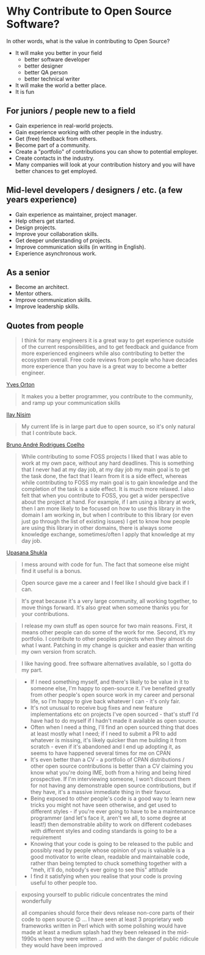 # Why Contribute to Open Source Software?

In other words, what is the value in contributing to Open Source?

* It will make you better in your field
    * better software developer
    * better designer
    * better QA person
    * better technical writer
* It will make the world a better place.
* It is fun

## For juniors / people new to a field

* Gain experience in real-world projects.
* Gain experience working with other people in the industry.
* Get (free) feedback from others.
* Become part of a community.
* Create a "portfolio" of contributions you can show to potential employer.
* Create contacts in the industry.
* Many companies will look at your contribution history and you will have better chances to get employed.

## Mid-level developers / designers / etc. (a few years experience)

* Gain experience as maintainer, project manager.
* Help others get started.
* Design projects.
* Improve your collaboration skills.
* Get deeper understanding of projects.
* Improve communication skills (in writing in English).
* Experience asynchronous work.

## As a senior

* Become an architect.
* Mentor others.
* Improve communication skills.
* Improve leadership skills.

## Quotes from people

> I think for many engineers it is a great way to get experience outside of the current responsibilities, and to get feedback and guidance from more experienced engineers while also contributing to better the ecosystem overall. Free code reviews from people who have decades more experience than you have is a great way to become a better engineer.

[Yves Orton](https://www.linkedin.com/in/yvesorton/)

> It makes you a better programmer, you contribute to the community, and ramp up your communication skills

[Ilay Nisim](https://www.linkedin.com/in/ilay-nisim-9561369/)

> My current life is in large part due to open source, so it's only natural that I contribute back.

[Bruno André Rodrigues Coelho](https://www.linkedin.com/in/brodriguesco/)

> While contributing to some FOSS projects I liked that I was able to work at my own pace, without any hard deadlines. This is something that I never had at my day job, at my day job my main goal is to get the task done, the fact that I learn from it is a side effect, whereas while contributing to FOSS my main goal is to gain knowledge and the completion of the task is a side effect. It is much more relaxed. I also felt that when you contribute to FOSS, you get a wider perspective about the project at hand. For example, if I am using a library at work, then I am more likely to be focused on how to use this library in the domain I am working in, but when I contribute to this library (or even just go through the list of existing issues) I get to know how people are using this library in other domains, there is always some knowledge exchange, sometimes/often I apply that knowledge at my day job.

[Upasana Shukla](https://www.linkedin.com/in/upasana-shukla/)

> I mess around with code for fun. The fact that someone else might find it useful is a bonus.

> Open source gave me a career and I feel like I should give back if I can.

> It's great because it's a very large community, all working together, to move things forward. It's also great when someone thanks you for your contributions.

> I release my own stuff as open source for two main reasons. First, it means other people can do some of the work for me. Second, it’s my portfolio.
> I contribute to other peoples projects when they almost do what I want. Patching in my change is quicker and easier than writing my own version from scratch.

> I like having good. free software alternatives available, so I gotta do my part.


> * If I need something myself, and there's likely to be value in it to someone else, I'm happy to open-source it. I've benefited greatly from other people's open source work in my career and personal life, so I'm happy to give back whatever I can - it's only fair.
> * It's not unusual to receive bug fixes and new feature implementations etc on projects I've open sourced - that's stuff I'd have had to do myself if I hadn't made it available as open source.
> * Often when I need a thing, I'll find an open sourced thing that does at least mostly what I need; if I need to submit a PR to add whatever is missing, it's likely quicker than me building it from scratch - even if it's abandoned and I end up adopting it, as seems to have happened several times for me on CPAN
> * It's even better than a CV - a portfolio of CPAN distributions / other open source contributions is better than a CV claiming you know what you're doing IME, both from a hiring and being hired prospective. If I'm interviewing someone, I won't discount them for not having any demonstrable open source contributions, but if they have, it's a massive immediate thing in their favour.
> * Being exposed to other people's code is a good way to learn new tricks you might not have seen otherwise, and get used to different styles - if you're ever going to have to be a maintenance programmer (and let's face it, aren't we all, to some degree at least!) then demonstrable ability to work on different codebases with different styles and coding standards is going to be a requirement
> * Knowing that your code is going to be released to the public and possibly read by people whose opinion of you is valuable is a good motivator to write clean, readable and maintainable code, rather than being tempted to chuck something together with a "meh, it'll do, nobody's ever going to see this" attitude
> * I find it satisfying when you realise that your code is proving useful to other people too.

> exposing yourself to public ridicule concentrates the mind wonderfully
>
> all companies should force their devs release non-core parts of their code to open source 😉 ...
> I have seen at least 3 proprietary web frameworks written in Perl which with some polishing would have made at least a medium splash had they been released in the mid-1990s when they were written ... and with the danger of public ridicule they would have been improved

